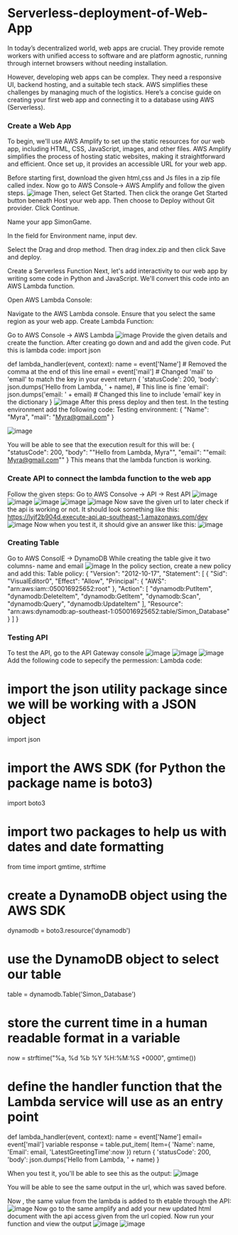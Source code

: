 # Serverless-deployment-of-Web-App
In today’s decentralized world, web apps are crucial. They provide remote workers with unified access to software and are platform agnostic, running through internet browsers without needing installation.

However, developing web apps can be complex. They need a responsive UI, backend hosting, and a suitable tech stack. AWS simplifies these challenges by managing much of the logistics. Here’s a concise guide on creating your first web app and connecting it to a database using AWS (Serverless).
### Create a Web App

To begin, we'll use AWS Amplify to set up the static resources for our web app, including HTML, CSS, JavaScript, images, and other files. AWS Amplify simplifies the process of hosting static websites, making it straightforward and efficient. Once set up, it provides an accessible URL for your web app.

Before starting first, download the given html,css and Js files in a zip file called index.
Now go to AWS Console-> AWS Amplify and follow the given steps.
![image](https://github.com/AnuV541/Serverless-deployment-of-Web-App/assets/110184106/104a3583-a37c-4933-8918-72c233fbaefd)
Then, select Get Started. Then click the orange Get Started button beneath Host your web app. Then choose to Deploy without Git provider.
Click Continue.

Name your app SimonGame.

In the field for Environment name, input dev.

Select the Drag and drop method. Then drag index.zip and then click Save and deploy.

Create a Serverless Function
Next, let's add interactivity to our web app by writing some code in Python and JavaScript. We'll convert this code into an AWS Lambda function.

Open AWS Lambda Console:

Navigate to the AWS Lambda console. Ensure that you select the same region as your web app.
Create Lambda Function:

Go to AWS Console -> AWS Lambda
![image](https://github.com/AnuV541/Serverless-deployment-of-Web-App/assets/110184106/90251c1d-6710-4261-a32c-7fa41eaa08ec)
Provide the given details and create the function.
After creating go down and and add the given code.
Put this is lambda code:
import json

def lambda_handler(event, context):
    name = event['Name']  # Removed the comma at the end of this line
    email = event['mail']  # Changed 'mail' to 'email' to match the key in your event
    return {
        'statusCode': 200,
        'body': json.dumps('Hello from Lambda, ' + name),  # This line is fine
        'email': json.dumps('email: ' + email)  # Changed this line to include 'email' key in the dictionary
}
![image](https://github.com/AnuV541/Serverless-deployment-of-Web-App/assets/110184106/947e0a87-a68e-4ec9-a9fe-ad2839b1da4e)
After this press deploy and then test. In the testing environment add the following code:
Testing environment:
{
"Name": "Myra",
"mail": "Myra@gmail.com"
}

![image](https://github.com/AnuV541/Serverless-deployment-of-Web-App/assets/110184106/922c5638-816b-44f3-a536-4b46b526fcb2)

You will be able to see that the execution result for this will be:
{
  "statusCode": 200,
  "body": "\"Hello from Lambda, Myra\"",
  "email": "\"email: Myra@gmail.com\""
}
This means that the lambda function is working.

### Create API to connect the lambda function to the web app
Follow the given steps:
Go to AWS Consolve -> API -> Rest API
![image](https://github.com/AnuV541/Serverless-deployment-of-Web-App/assets/110184106/27de3b67-c263-468b-9ef8-d377c6766a9e)
![image](https://github.com/AnuV541/Serverless-deployment-of-Web-App/assets/110184106/c1370ff9-ee37-4c08-beb7-578a8314a111)
![image](https://github.com/AnuV541/Serverless-deployment-of-Web-App/assets/110184106/e31a07f0-c181-4d58-b0ab-a8f2971b6567)
![image](https://github.com/AnuV541/Serverless-deployment-of-Web-App/assets/110184106/7e512d79-ae1d-46e6-8fdf-36bf26bb80d4)
![image](https://github.com/AnuV541/Serverless-deployment-of-Web-App/assets/110184106/7cce4f0d-9b8e-427e-948d-a94ffaa6c01d)
Now save the given url to later check if the api is working or not. It should look something like this: https://lyjf2b904d.execute-api.ap-southeast-1.amazonaws.com/dev
![image](https://github.com/AnuV541/Serverless-deployment-of-Web-App/assets/110184106/018ab9dd-1588-46c1-a29d-ab0faac5b358)
Now when you test it, it should give an answer like this:
![image](https://github.com/AnuV541/Serverless-deployment-of-Web-App/assets/110184106/6cf0226c-eb9c-48f5-969e-d419d81ccb03)

### Creating Table

Go to AWS ConsolE -> DynamoDB 
While creating the table give it two columns- name and email
![image](https://github.com/AnuV541/Serverless-deployment-of-Web-App/assets/110184106/e427586f-f1b6-4de3-bcc8-b7cbe2ca3c3e)
In the policy section, create a new policy and add this:
Table policy:
{
	"Version": "2012-10-17",
	"Statement": [
		{
			"Sid": "VisualEditor0",
			"Effect": "Allow",
			"Principal": {
				"AWS": "arn:aws:iam::050016925652:root"
			},
			"Action": [
				"dynamodb:PutItem",
				"dynamodb:DeleteItem",
				"dynamodb:GetItem",
				"dynamodb:Scan",
				"dynamodb:Query",
				"dynamodb:UpdateItem"
			],
			"Resource": "arn:aws:dynamodb:ap-southeast-1:050016925652:table/Simon_Database"
		}
	]
}

### Testing API
To test the API, go to the API Gateway console
![image](https://github.com/AnuV541/Serverless-deployment-of-Web-App/assets/110184106/23f5b849-1e4c-46e6-bcf1-9221397304b9)
![image](https://github.com/AnuV541/Serverless-deployment-of-Web-App/assets/110184106/75db5047-edef-44a5-bc6e-cb741686d19d)
![image](https://github.com/AnuV541/Serverless-deployment-of-Web-App/assets/110184106/d4791161-56ae-49a5-8fd1-4a284615cc8b)
Add the following code to sepecify the permession:
Lambda code:
# import the json utility package since we will be working with a JSON object
import json
# import the AWS SDK (for Python the package name is boto3)
import boto3
# import two packages to help us with dates and date formatting
from time import gmtime, strftime


# create a DynamoDB object using the AWS SDK
dynamodb = boto3.resource('dynamodb')
# use the DynamoDB object to select our table
table = dynamodb.Table('Simon_Database')
# store the current time in a human readable format in a variable
now = strftime("%a, %d %b %Y %H:%M:%S +0000", gmtime())


# define the handler function that the Lambda service will use as an entry point
def lambda_handler(event, context):
    name = event['Name']
    email= event['mail'] variable
    response = table.put_item(
        Item={
            'Name': name,
            'Email': email,
            'LatestGreetingTime':now
            })
    return {
        'statusCode': 200,
        'body': json.dumps('Hello from Lambda, ' + name)
    }

When you test it, you'll be able to see this as the output:
![image](https://github.com/AnuV541/Serverless-deployment-of-Web-App/assets/110184106/43221909-576b-4709-8ba5-3c7b9b314bc8)

You will be able to see the same output in the url, which was saved before.

Now , the same value from the lambda is added to th etable through the API:
![image](https://github.com/AnuV541/Serverless-deployment-of-Web-App/assets/110184106/f43e97b1-8d3e-4012-9416-9925caa55d12)
Now go to the same amplify and add your new updated html document with the api access given from the url copied.
Now run your function and view the output
![image](https://github.com/AnuV541/Serverless-deployment-of-Web-App/assets/110184106/92fb8d84-d39f-4091-bcb7-3ece3e31afb5)
![image](https://github.com/AnuV541/Serverless-deployment-of-Web-App/assets/110184106/064547fb-1279-42f5-a29a-ccbeac3943d0)

